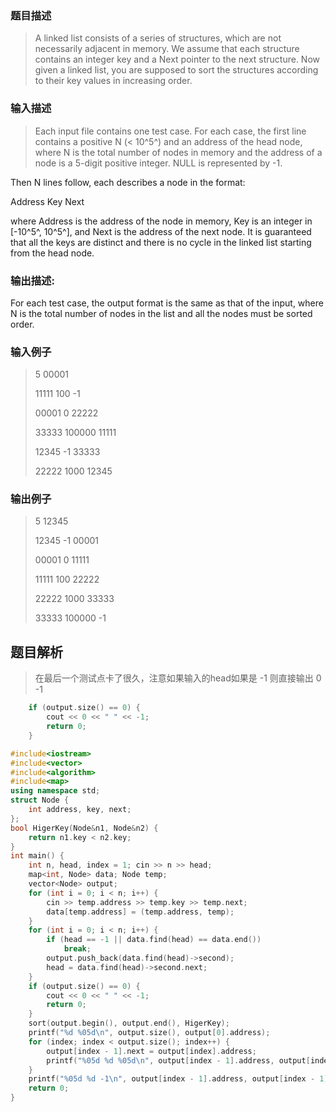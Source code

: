### 题目描述

> A linked list consists of a series of structures, which are not necessarily adjacent in memory. We assume that each structure contains an integer key and a Next pointer to the next structure. Now given a linked list, you are supposed to sort the structures according to their key values in increasing order.

### 输入描述

> Each input file contains one test case. For each case, the first line contains a positive N (< 10^5^) and an address of the head node, where N is the total number of nodes in memory and the address of a node is a 5-digit positive integer. NULL is represented by -1.

Then N lines follow, each describes a node in the format:

Address Key Next

where Address is the address of the node in memory, Key is an integer in [-10^5^, 10^5^], and Next is the address of the next node. It is guaranteed that all the keys are distinct and there is no cycle in the linked list starting from the head node.

### 输出描述:
> 
For each test case, the output format is the same as that of the input, where N is the total number of nodes in the list and all the nodes must be sorted order.

### 输入例子
> 5 00001
>
>11111 100 -1
>
>00001 0 22222
>
>33333 100000 11111
>
>12345 -1 33333
>
>22222 1000 12345

### 输出例子
> 5 12345
>
>12345 -1 00001
>
>00001 0 11111
>
>11111 100 22222
>
>22222 1000 33333
>
>33333 100000 -1

## 题目解析
>在最后一个测试点卡了很久，注意如果输入的head如果是 -1 则直接输出 0 -1
```C++
    if (output.size() == 0) {
		cout << 0 << " " << -1;
		return 0;
	}
```

```C++
#include<iostream>
#include<vector>
#include<algorithm>
#include<map>
using namespace std;
struct Node {
	int address, key, next;
};
bool HigerKey(Node&n1, Node&n2) {
	return n1.key < n2.key;
}
int main() {
	int n, head, index = 1; cin >> n >> head;
	map<int, Node> data; Node temp;
	vector<Node> output;
	for (int i = 0; i < n; i++) {
		cin >> temp.address >> temp.key >> temp.next;
		data[temp.address] = (temp.address, temp);
	}
	for (int i = 0; i < n; i++) {
		if (head == -1 || data.find(head) == data.end())
			break;
		output.push_back(data.find(head)->second);
		head = data.find(head)->second.next;
	}
	if (output.size() == 0) {
		cout << 0 << " " << -1;
		return 0;
	}
	sort(output.begin(), output.end(), HigerKey);
	printf("%d %05d\n", output.size(), output[0].address);
	for (index; index < output.size(); index++) {
		output[index - 1].next = output[index].address;
		printf("%05d %d %05d\n", output[index - 1].address, output[index - 1].key, output[index - 1].next);
	}
	printf("%05d %d -1\n", output[index - 1].address, output[index - 1].key);
	return 0;
}
```